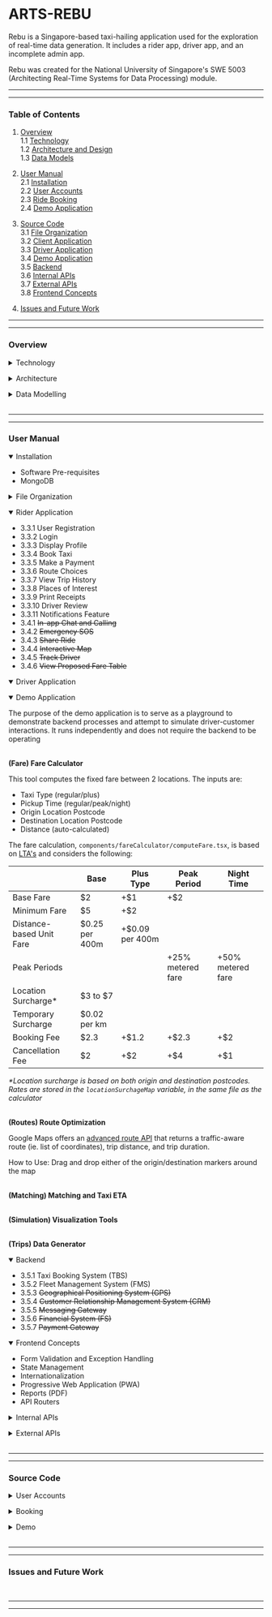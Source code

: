<!-- Template: https://github.com/mvllow/next-pwa-template -->
<!-- Backend: https://www.youtube.com/watch?v=5PdEmeopJVQ -->

# ARTS-REBU

Rebu is a Singapore-based taxi-hailing application used for the exploration of real-time data generation. It includes a rider app, driver app, and an incomplete admin app.

Rebu was created for the National University of Singapore's SWE 5003 (Architecting Real-Time Systems for Data Processing) module.

---

---

### Table of Contents

1. [Overview](#overview)
   <br />1.1 [Technology](#technology)
   <br />1.2 [Architecture and Design](#architecture)
   <br />1.3 [Data Models](#datamodel)

2. [User Manual](#usermanual)
   <br />2.1 [Installation](#installation)
   <br />2.2 [User Accounts](#accounts)
   <br />2.3 [Ride Booking](#booking)
   <br />2.4 [Demo Application](#demomanual)

3. [Source Code](#sourcecode)
   <br />3.1 [File Organization](#fileorganization)
   <br />3.2 [Client Application](#client)
   <br />3.3 [Driver Application](#driver)
   <br />3.4 [Demo Application](#demo)
   <br />3.5 [Backend](#backend)
   <br />3.6 [Internal APIs](#internalapis)
   <br />3.7 [External APIs](#externalapis)
   <br />3.8 [Frontend Concepts](#frontendconcepts)

4. [Issues and Future Work](#issues)

---

---

<a id="overview"></a>

### Overview

<a id="technology"></a>

<details>
  <summary>Technology</summary>

<br />**Tech Stack and Tools**

> Frontend: **NextJS** (13.4.1) [May 2023] <br />
> Backend: **Spring Boot** (3.0.6) [April 2023] <br />
> Real-Time Data: **Kafka** (3.0.7) [May 2023] <br />
> Batch Data: **MongoDB** <br />

<br />**Frontend Libraries**

Abstraction was generally avoided unless it was necessary or greatly reduced the amount of boilerplate code (for the sake of maintainability). Library selection is based off reputability according to number of installations (refer to the NPM Trends website) and TypeScript support

> Form Validation: `@hookform/resolvers`, `react-hook-form` <br />
> PDF Reports: `@progress/kendo-react-pdf` <br />
> Maps: `@react-gogle-maps/api`, `@googlemaps/markerclusterer` <br />
> Styling: `tailwindcss` <br />
> State Management: `recoil` <br />
> API Routing: `axios` <br />
> Websockets: `sockjs-client`, `stompjs` <br />
> PWA: `next-pwa`

<br />**Backend Libraries**

> Websockets: `spring-boot-starter-websocket`, `sockjs-client`, `stomp-websocket` <br />
> Real-Time Data: `spring-kafka` <br />
> Data Modelling: `lombok` <br />
> JSON Parsing: `gson`

<br />**External APIs**

The Fleet Management System (FMS) simulates taxi location by pulling from the Singapore Government's open data API for taxi availability. This API returns a list of all available public taxis in the country and updates every 30 seconds

> Maps: **Google Maps API** (v3) <br />
> Fleet Management: **Taxi Availability API** (data.gov.sg)

  <br />

</details>

<a id="architecture"></a>

<details>
  <summary>Architecture</summary>
  
</details>

<a id="datamodel"></a>

<details>
  <summary>Data Modelling</summary>
  
</details>

<br />

---

---

<a id="sourcecode"></a>

<a id="usermanual"></a>

### User Manual

<a id="installation"></a>

<details open>
  <summary>Installation</summary>
  
  * Software Pre-requisites
  * MongoDB
</details>

<a id="fileorganization"></a>

<details>
  <summary>File Organization</summary>
  
</details>

<a id="client"></a>

<details open>
  <summary>Rider Application</summary>

- 3.3.1 User Registration
- 3.3.2 Login
- 3.3.3 Display Profile
- 3.3.4 Book Taxi
- 3.3.5 Make a Payment
- 3.3.6 Route Choices
- 3.3.7 View Trip History
- 3.3.8 Places of Interest
- 3.3.9 Print Receipts
- 3.3.10 Driver Review
- 3.3.11 Notifications Feature
- 3.4.1 <del>In-app Chat and Calling</del>
- 3.4.2 <del>Emergency SOS</del>
- 3.4.3 <del>Share Ride</del>
- 3.4.4 <del>Interactive Map</del>
- 3.4.5 <del>Track Driver</del>
- 3.4.6 <del>View Proposed Fare Table</del>

</details>

<a id="driver"></a>

<details open>
  <summary>Driver Application</summary>
  
</details>

<a id="demo"></a>

<details open>
  <summary>Demo Application</summary>

The purpose of the demo application is to serve as a playground to demonstrate backend processes and attempt to simulate driver-customer interactions. It runs independently and does not require the backend to be operating

<br />**(Fare) Fare Calculator**

This tool computes the fixed fare between 2 locations. The inputs are:

- Taxi Type (regular/plus)
- Pickup Time (regular/peak/night)
- Origin Location Postcode
- Destination Location Postcode
- Distance (auto-calculated)

The fare calculation, `components/fareCalculator/computeFare.tsx`, is based on [LTA's](https://www.lta.gov.sg/content/ltagov/en/getting_around/taxis_private_hire_cars/taxi_fares_payment_methods.html) and considers the following:

|                          | Base           | Plus Type       | Peak Period       | Night Time        |
| ------------------------ | -------------- | --------------- | ----------------- | ----------------- |
| Base Fare                | $2             | +$1             | +$2               |
| Minimum Fare             | $5             | +$2             |
| Distance-based Unit Fare | $0.25 per 400m | +$0.09 per 400m |
| Peak Periods             |                |                 | +25% metered fare | +50% metered fare |
| Location Surcharge\*     | $3 to $7       |
| Temporary Surcharge      | $0.02 per km   |
| Booking Fee              | $2.3           | +$1.2           | +$2.3             | +$2               |
| Cancellation Fee         | $2             | +$2             | +$4               | +$1               |

<i>\*Location surcharge is based on both origin and destination postcodes. Rates are stored in the `locationSurchageMap` variable, in the same file as the calculator</i>

<br />**(Routes) Route Optimization**

Google Maps offers an [advanced route API](https://developers.google.com/maps/documentation/routes/overview) that returns a traffic-aware route (ie. list of coordinates), trip distance, and trip duration.

How to Use: Drag and drop either of the origin/destination markers around the map 

<br />**(Matching) Matching and Taxi ETA**

<br />**(Simulation) Visualization Tools**

<br />**(Trips) Data Generator**

</details>

<a id="backend"></a>

<details open>
  <summary>Backend</summary>

- 3.5.1 Taxi Booking System (TBS)
- 3.5.2 Fleet Management System (FMS)
- 3.5.3 <del>Geographical Positioning System (GPS)</del>
- 3.5.4 <del>Customer Relationship Management System (CRM)</del>
- 3.5.5 <del>Messaging Gateway</del>
- 3.5.6 <del>Financial System (FS)</del>
- 3.5.7 <del>Payment Gateway</del>

</details>

<a id="frontendconcepts"></a>

<details open>
  <summary>Frontend Concepts</summary>
  
  * Form Validation and Exception Handling
  * State Management
  * Internationalization
  * Progressive Web Application (PWA)
  * Reports (PDF)
  * API Routers

</details>

<a id="internalapis"></a>

<details>
<summary>Internal APIs</summary>

Test

</details>

<a id="externalapis"></a>

<details>
<summary>External APIs</summary>

Test

</details>

<br />

---

---

### Source Code

<a id="accounts"></a>

<details>
  <summary>User Accounts</summary>
  
</details>

<a id="booking"></a>

<details>
  <summary>Booking</summary>
  
</details>

<a id="demomanual"></a>

<details>
  <summary>Demo</summary>
  
</details>

<br />

---

---

<a id="issues"></a>

### Issues and Future Work

<br />

---

---
